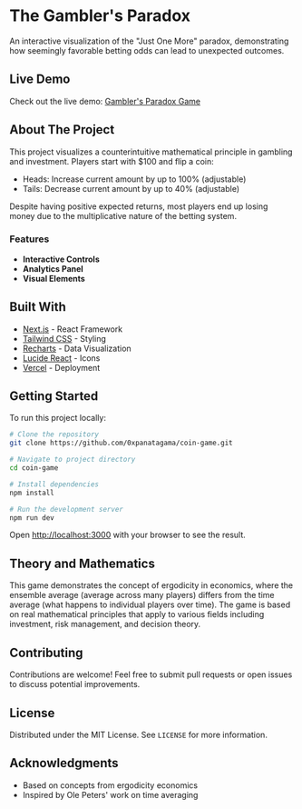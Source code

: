 # The Gambler's Paradox

An interactive visualization of the "Just One More" paradox, demonstrating how seemingly favorable betting odds can lead to unexpected outcomes.

## Live Demo
Check out the live demo: [Gambler's Paradox Game]([https://coin-game-7wclkq5op-panataagamas-projects.vercel.app/](https://gambler-addict.vercel.app/))

## About The Project

This project visualizes a counterintuitive mathematical principle in gambling and investment. Players start with $100 and flip a coin:
- Heads: Increase current amount by up to 100% (adjustable)
- Tails: Decrease current amount by up to 40% (adjustable)

Despite having positive expected returns, most players end up losing money due to the multiplicative nature of the betting system.

### Features

- **Interactive Controls**
- **Analytics Panel**
- **Visual Elements**

## Built With

- [Next.js](https://nextjs.org/) - React Framework
- [Tailwind CSS](https://tailwindcss.com/) - Styling
- [Recharts](https://recharts.org/) - Data Visualization
- [Lucide React](https://lucide.dev/) - Icons
- [Vercel](https://vercel.com/) - Deployment

## Getting Started

To run this project locally:

```bash
# Clone the repository
git clone https://github.com/0xpanatagama/coin-game.git

# Navigate to project directory
cd coin-game

# Install dependencies
npm install

# Run the development server
npm run dev
```

Open [http://localhost:3000](http://localhost:3000) with your browser to see the result.

## Theory and Mathematics

This game demonstrates the concept of ergodicity in economics, where the ensemble average (average across many players) differs from the time average (what happens to individual players over time). The game is based on real mathematical principles that apply to various fields including investment, risk management, and decision theory.

## Contributing

Contributions are welcome! Feel free to submit pull requests or open issues to discuss potential improvements.

## License

Distributed under the MIT License. See `LICENSE` for more information.

## Acknowledgments

- Based on concepts from ergodicity economics
- Inspired by Ole Peters' work on time averaging
